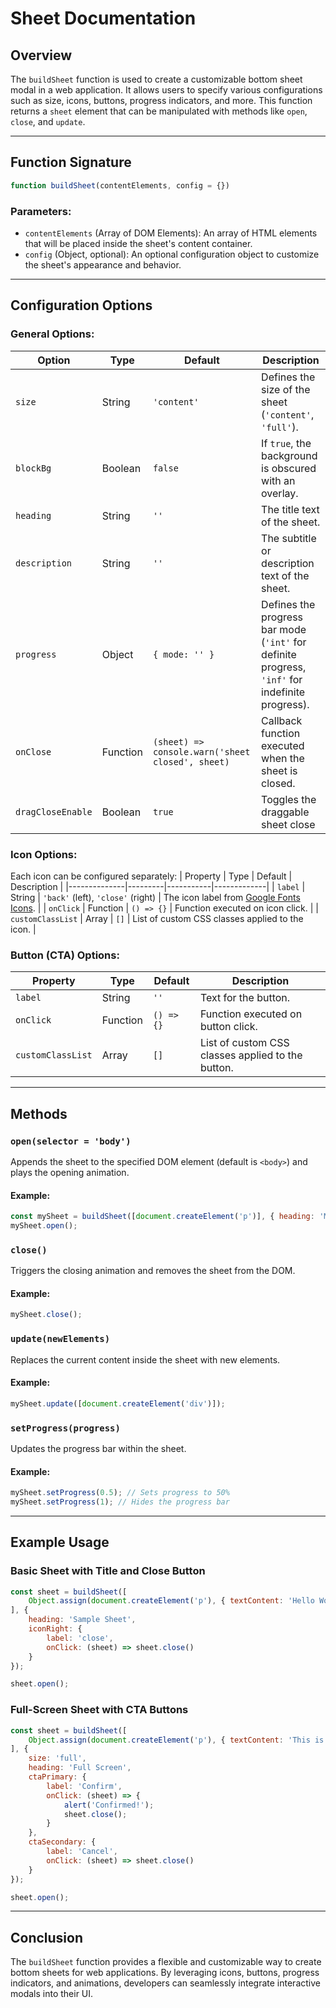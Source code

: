 # Sheet Documentation

## Overview

The `buildSheet` function is used to create a customizable bottom sheet modal in a web application. It allows users to specify various configurations such as size, icons, buttons, progress indicators, and more. This function returns a `sheet` element that can be manipulated with methods like `open`, `close`, and `update`.

---

## Function Signature

```js
function buildSheet(contentElements, config = {})
```

### Parameters:
- `contentElements` (Array of DOM Elements): An array of HTML elements that will be placed inside the sheet's content container.
- `config` (Object, optional): An optional configuration object to customize the sheet's appearance and behavior.

---

## Configuration Options

### General Options:
| Option         | Type    | Default     | Description |
|--------------|--------|-------------|-------------|
| `size`       | String | `'content'` | Defines the size of the sheet (`'content'`, `'full'`). |
| `blockBg`    | Boolean | `false` | If `true`, the background is obscured with an overlay. |
| `heading`    | String  | `''` | The title text of the sheet. |
| `description` | String  | `''` | The subtitle or description text of the sheet. |
| `progress`   | Object  | `{ mode: '' }` | Defines the progress bar mode (`'int'` for definite progress, `'inf'` for indefinite progress). |
| `onClose`    | Function | `(sheet) => console.warn('sheet closed', sheet)` | Callback function executed when the sheet is closed. |
| `dragCloseEnable` | Boolean | `true` | Toggles the draggable sheet close |

### Icon Options:
Each icon can be configured separately:
| Property       | Type      | Default   | Description |
|--------------|---------|-----------|-------------|
| `label`     | String  | `'back'` (left), `'close'` (right) | The icon label from [Google Fonts Icons](https://fonts.google.com/icons). |
| `onClick`   | Function | `() => {}` | Function executed on icon click. |
| `customClassList` | Array  | `[]` | List of custom CSS classes applied to the icon. |

### Button (CTA) Options:
| Property       | Type      | Default   | Description |
|--------------|---------|-----------|-------------|
| `label`     | String  | `''` | Text for the button. |
| `onClick`   | Function | `() => {}` | Function executed on button click. |
| `customClassList` | Array  | `[]` | List of custom CSS classes applied to the button. |

---

## Methods

### `open(selector = 'body')`
Appends the sheet to the specified DOM element (default is `<body>`) and plays the opening animation.

#### Example:
```js
const mySheet = buildSheet([document.createElement('p')], { heading: 'My Sheet' });
mySheet.open();
```

### `close()`
Triggers the closing animation and removes the sheet from the DOM.

#### Example:
```js
mySheet.close();
```

### `update(newElements)`
Replaces the current content inside the sheet with new elements.

#### Example:
```js
mySheet.update([document.createElement('div')]);
```

### `setProgress(progress)`
Updates the progress bar within the sheet.

#### Example:
```js
mySheet.setProgress(0.5); // Sets progress to 50%
mySheet.setProgress(1); // Hides the progress bar
```

---

## Example Usage

### Basic Sheet with Title and Close Button
```js
const sheet = buildSheet([
    Object.assign(document.createElement('p'), { textContent: 'Hello World!' })
], {
    heading: 'Sample Sheet',
    iconRight: {
        label: 'close',
        onClick: (sheet) => sheet.close()
    }
});

sheet.open();
```

### Full-Screen Sheet with CTA Buttons
```js
const sheet = buildSheet([
    Object.assign(document.createElement('p'), { textContent: 'This is a full-screen modal.' })
], {
    size: 'full',
    heading: 'Full Screen',
    ctaPrimary: {
        label: 'Confirm',
        onClick: (sheet) => {
            alert('Confirmed!');
            sheet.close();
        }
    },
    ctaSecondary: {
        label: 'Cancel',
        onClick: (sheet) => sheet.close()
    }
});

sheet.open();
```

---

## Conclusion
The `buildSheet` function provides a flexible and customizable way to create bottom sheets for web applications. By leveraging icons, buttons, progress indicators, and animations, developers can seamlessly integrate interactive modals into their UI.

